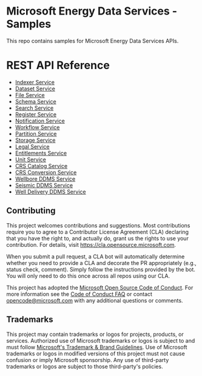 # Microsoft Energy Data Services - Samples

This repo contains samples for Microsoft Energy Data Services APIs.

# REST API Reference

* [Indexer Service](/meds-samples/rest-apis/index.html?page=/meds-samples/rest-apis/indexer_openapi.yaml)
* [Dataset Service](/meds-samples/rest-apis/index.html?page=/meds-samples/rest-apis/dataset_swagger.yaml)
* [File Service](/meds-samples/rest-apis/index.html?page=/meds-samples/rest-apis/file_service_openapi.yaml)
* [Schema Service](/meds-samples/rest-apis/index.html?page=/meds-samples/rest-apis/schema_openapi.yaml)
* [Search Service](/meds-samples/rest-apis/index.html?page=/meds-samples/rest-apis/search_openapi.yaml)
* [Register Service](/meds-samples/rest-apis/index.html?page=/meds-samples/rest-apis/register_openapi.yaml)
* [Notification Service](/meds-samples/rest-apis/index.html?page=/meds-samples/rest-apis/notification_openapi.yaml)
* [Workflow Service](/meds-samples/rest-apis/index.html?page=/meds-samples/rest-apis/workflow_openapi.yaml)
* [Partition Service](/meds-samples/rest-apis/index.html?page=/meds-samples/rest-apis/partition_openapi.yaml)
* [Storage Service](/meds-samples/rest-apis/index.html?page=/meds-samples/rest-apis/storage_openapi.yaml)
* [Legal Service](/meds-samples/rest-apis/index.html?page=/meds-samples/rest-apis/compliance_openapi.yaml)
* [Entitlements Service](/meds-samples/rest-apis/index.html?page=/meds-samples/rest-apis/entitlements_openapi.yaml)
* [Unit Service](/meds-samples/rest-apis/index.html?page=/meds-samples/rest-apis/unit_service_openapi_v3.yaml)
* [CRS Catalog Service](/meds-samples/rest-apis/index.html?page=/meds-samples/rest-apis/crs-catalog-openapi-v2.yaml)
* [CRS Conversion Service](/meds-samples/rest-apis/index.html?page=/meds-samples/rest-apis/crs_converter_openapi.yaml)
* [Wellbore DDMS Service](/meds-samples/rest-apis/index.html?page=/meds-samples/rest-apis/wellbore_ddms_openapi.yaml)
* [Seismic DDMS Service](/meds-samples/rest-apis/index.html?page=/meds-samples/rest-apis/seismic_ddms_openapi.yaml)
* [Well Delivery DDMS Service](/meds-samples/rest-apis/index.html?page=/meds-samples/rest-apis/welldelivery_ddms_openapi.yaml)

## Contributing

This project welcomes contributions and suggestions.  Most contributions require you to agree to a
Contributor License Agreement (CLA) declaring that you have the right to, and actually do, grant us
the rights to use your contribution. For details, visit https://cla.opensource.microsoft.com.

When you submit a pull request, a CLA bot will automatically determine whether you need to provide
a CLA and decorate the PR appropriately (e.g., status check, comment). Simply follow the instructions
provided by the bot. You will only need to do this once across all repos using our CLA.

This project has adopted the [Microsoft Open Source Code of Conduct](https://opensource.microsoft.com/codeofconduct/).
For more information see the [Code of Conduct FAQ](https://opensource.microsoft.com/codeofconduct/faq/) or
contact [opencode@microsoft.com](mailto:opencode@microsoft.com) with any additional questions or comments.

## Trademarks

This project may contain trademarks or logos for projects, products, or services. Authorized use of Microsoft
trademarks or logos is subject to and must follow
[Microsoft's Trademark & Brand Guidelines](https://www.microsoft.com/en-us/legal/intellectualproperty/trademarks/usage/general).
Use of Microsoft trademarks or logos in modified versions of this project must not cause confusion or imply Microsoft sponsorship.
Any use of third-party trademarks or logos are subject to those third-party's policies.